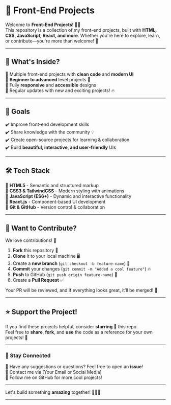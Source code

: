 # 🚀 Front-End Projects  

Welcome to **Front-End Projects**! 🎨✨  
This repository is a collection of my front-end projects, built with **HTML, CSS, JavaScript, React, and more**. Whether you're here to explore, learn, or contribute—you're more than welcome! 🤩  

---

## 📌 What's Inside?  

🔹 Multiple front-end projects with **clean code** and **modern UI**  
🔹 **Beginner to advanced** level projects 🚀  
🔹 Fully **responsive** and **accessible** designs  
🔹 Regular updates with new and exciting projects! 🔥  

---

## 🎯 Goals  

✔️ Improve front-end development skills  
✔️ Share knowledge with the community 💡  
✔️ Create open-source projects for learning & collaboration  
✔️ Build **beautiful, interactive, and user-friendly** UIs  

---

## 🛠️ Tech Stack  

🔸 **HTML5** - Semantic and structured markup  
🔸 **CSS3 & TailwindCSS** - Modern styling with animations  
🔸 **JavaScript (ES6+)** - Dynamic and interactive functionality  
🔸 **React.js** - Component-based UI development  
🔸 **Git & GitHub** - Version control & collaboration  

---

## 🤝 Want to Contribute?  

We love contributions! 🎉  

1. **Fork** this repository 🍴  
2. **Clone** it to your local machine 🖥️  
3. Create a **new branch** (`git checkout -b feature-name`) 🌿  
4. **Commit** your changes (`git commit -m "Added a cool feature"`) 🔥  
5. **Push** to GitHub (`git push origin feature-name`) 🚀  
6. Create a **Pull Request** ✅  

Your PR will be reviewed, and if everything looks great, it’ll be merged! 💪  

---

## ⭐ Support the Project!  

If you find these projects helpful, consider **starring** 🌟 this repo.  
Feel free to **share**, **fork**, and **use** the code as a reference for your own projects! 💙  

---

### 🔗 Stay Connected  

💬 Have any suggestions or questions? Feel free to open an **issue**!  
📧 Contact me via [Your Email or Social Media]  
🚀 Follow me on GitHub for more cool projects!  

---

Let's build something **amazing** together! 🎨🚀💙  

---
